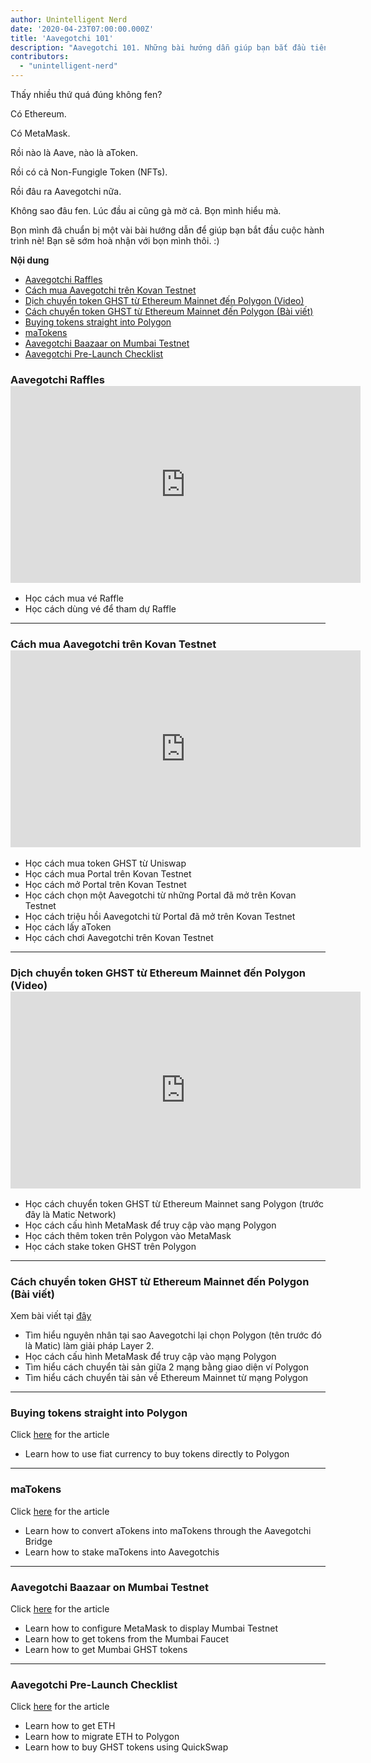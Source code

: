 ```yaml
---
author: Unintelligent Nerd
date: '2020-04-23T07:00:00.000Z'
title: 'Aavegotchi 101'
description: "Aavegotchi 101. Những bài hướng dẫn giúp bạn bắt đầu tiên giúp bạn tìm hiểu tất tần tật về blockchain, DeFi, và Aavegotchi!"
contributors:
  - "unintelligent-nerd"
---
```


Thấy nhiều thứ quá đúng không fen?

Có Ethereum.

Có MetaMask.

Rồi nào là Aave, nào là aToken.

Rồi có cả Non-Fungigle Token (NFTs).

Rồi đâu ra Aavegotchi nữa.

Không sao đâu fen. Lúc đầu ai cũng gà mờ cả. Bọn mình hiểu mà.

Bọn mình đã chuẩn bị một vài bài hướng dẫn để giúp bạn bắt đầu cuộc hành trình nè! Bạn sẽ sớm hoà nhận với bọn mình thôi. :)

<div class="contentsBox">

**Nội dung**

<ul>
<li><a href=#aavegotchi-raffles>Aavegotchi Raffles</a></li>
<li><a href=#process-of-getting-aavegotchi-on-kovan-testnet>Cách mua Aavegotchi trên Kovan Testnet</a></li>
<li><a href=#migrate-ghst-token-from-ethereum-mainnet-to-polygon--video->Dịch chuyển token GHST từ Ethereum Mainnet đến Polygon (Video)</a></li>
<li><a href=#migrate-ghst-token-from-ethereum-mainnet-to-polygon--article->Cách chuyển token GHST từ Ethereum Mainnet đến Polygon (Bài viết)</a></li>
<li><a href=#buying-tokens-straight-into-polygon>Buying tokens straight into Polygon</a></li>
<li><a href=#matokens>maTokens</a></li>
<li><a href=#aavegotchi-baazaar-on-mumbai-testnet>Aavegotchi Baazaar on Mumbai Testnet</a></li>
<li><a href=#aavegotchi-pre-launch-checklist>Aavegotchi Pre-Launch Checklist</a></li>
</ul>

</div>

### Aavegotchi Raffles <iframe width="560" height="315" src="https://www.youtube.com/embed/gRfdL_0_ArA" frameborder="0" allow="accelerometer; autoplay; clipboard-write; encrypted-media; gyroscope; picture-in-picture" allowfullscreen mark="crwd-mark"></iframe>

* Học cách mua vé Raffle
* Học cách dùng vé để tham dự Raffle

<hr />

### Cách mua Aavegotchi trên Kovan Testnet <iframe width="560" height="315" src="https://www.youtube.com/embed/Un9BTNzNS7c" frameborder="0" allow="accelerometer; autoplay; clipboard-write; encrypted-media; gyroscope; picture-in-picture" allowfullscreen mark="crwd-mark"></iframe>

* Học cách mua token GHST từ Uniswap
* Học cách mua Portal trên Kovan Testnet
* Học cách mở Portal trên Kovan Testnet
* Học cách chọn một Aavegotchi từ những Portal đã mở trên Kovan Testnet
* Học cách triệu hồi Aavegotchi từ Portal đã mở trên Kovan Testnet
* Học cách lấy aToken
* Học cách chơi Aavegotchi trên Kovan Testnet

<hr />

### Dịch chuyển token GHST từ Ethereum Mainnet đến Polygon (Video) <iframe width="560" height="315" src="https://www.youtube.com/embed/7H22_refiQM" frameborder="0" allow="accelerometer; autoplay; clipboard-write; encrypted-media; gyroscope; picture-in-picture" allowfullscreen mark="crwd-mark"></iframe>

* Học cách chuyển token GHST từ Ethereum Mainnet sang Polygon (trước đây là Matic Network)
* Học cách cấu hình MetaMask để truy cập vào mạng Polygon
* Học cách thêm token trên Polygon vào MetaMask
* Học cách stake token GHST trên Polygon

<hr />

### Cách chuyển token GHST từ Ethereum Mainnet đến Polygon (Bài viết)
Xem bài viết tại [đây](/polygon)

* Tìm hiểu nguyên nhân tại sao Aavegotchi lại chọn Polygon (tên trước đó là Matic) làm giải pháp Layer 2.
* Học cách cấu hình MetaMask để truy cập vào mạng Polygon
* Tìm hiểu cách chuyển tài sản giữa 2 mạng bằng giao diện ví Polygon
* Tìm hiểu cách chuyển tài sản về Ethereum Mainnet từ mạng Polygon

<hr />

### Buying tokens straight into Polygon
Click [here](https://trasher.substack.com/p/buying-your-tokens-straight-into) for the article

* Learn how to use fiat currency to buy tokens directly to Polygon

<hr />

### maTokens
Click [here](/matokens) for the article

* Learn how to convert aTokens into maTokens through the Aavegotchi Bridge
* Learn how to stake maTokens into Aavegotchis

<hr />

### Aavegotchi Baazaar on Mumbai Testnet
Click [here](/mumbai-testnet) for the article

* Learn how to configure MetaMask to display Mumbai Testnet
* Learn how to get tokens from the Mumbai Faucet
* Learn how to get Mumbai GHST tokens

<hr />

### Aavegotchi Pre-Launch Checklist
Click [here](https://peakd.com/teammalaysia/@buzz.lightyear/your-aavegotchi-pre-launch-checklist) for the article

* Learn how to get ETH
* Learn how to migrate ETH to Polygon
* Learn how to buy GHST tokens using QuickSwap